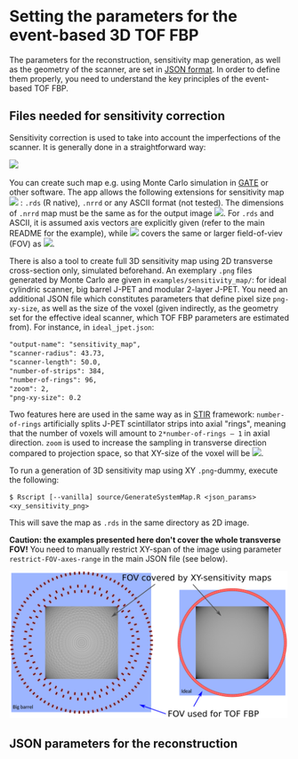 # Setting the parameters for the event-based 3D TOF FBP
The parameters for the reconstruction, sensitivity map generation, as well as the geometry of the scanner, are set in [JSON format](https://www.json.org/json-en.html). In order to define them properly, you need to understand the key principles of the event-based TOF FBP.

## Files needed for sensitivity correction
Sensitivity correction is used to take into account the imperfections of the scanner. It is generally done in a straightforward way:

<img src="https://latex.codecogs.com/svg.latex?
\mathrm{Img}_{corrected}=\mathrm{Img}_{ini}/\mathrm{Sens.map}."/>

You can create such map e.g. using Monte Carlo simulation in [GATE](http://www.opengatecollaboration.org/) or other software. The app allows the following extensions for sensitivity map <img src="https://latex.codecogs.com/svg.latex?\mathrm{Sens.map}"/> : ```.rds``` (R native), ```.nrrd``` or any ASCII format (not tested). The dimensions of ```.nrrd``` map must be the same as for the output image <img src="https://latex.codecogs.com/svg.latex?\mathrm{Img}_{ini}"/>. For ```.rds``` and ASCII, it is assumed axis vectors are explicitly given (refer to the main README for the example), while <img src="https://latex.codecogs.com/svg.latex?\mathrm{Sens.map}"/> covers the same or larger field-of-viev (FOV) as <img src="https://latex.codecogs.com/svg.latex?\mathrm{Img}_{ini}"/>.

There is also a tool to create full 3D sensitivity map using 2D transverse cross-section only, simulated beforehand. An exemplary ```.png``` files generated by Monte Carlo are given in ```examples/sensitivity_map/```: for ideal cylindric scanner, big barrel J-PET and modular 2-layer J-PET. You need an additional JSON file which constitutes parameters that define pixel size ```png-xy-size```, as well as the size of the voxel (given indirectly, as the geometry set for the effective ideal scanner, which TOF FBP parameters are estimated from). For instance, in ```ideal_jpet.json```:

```
"output-name": "sensitivity_map",
"scanner-radius": 43.73,
"scanner-length": 50.0,
"number-of-strips": 384,
"number-of-rings": 96,
"zoom": 2,
"png-xy-size": 0.2
```
Two features here are used in the same way as in [STIR](http://stir.sourceforge.net/) framework: ```number-of-rings``` artificially splits J-PET scintillator strips into axial "rings", meaning that the number of voxels will amount to ```2*number-of-rings – 1``` in axial direction. ```zoom``` is used to increase the sampling in transverse direction compared to projection space, so that XY-size of the voxel will be <img src="https://latex.codecogs.com/svg.latex?\Delta xy = \pi R/(N_{strips}\cdot \mathrm{zoom})"/>.

To run a generation of 3D sensitivity map using XY ```.png```-dummy, execute the following:
```
$ Rscript [--vanilla] source/GenerateSystemMap.R <json_params> <xy_sensitivity_png>
```
This will save the map as ```.rds``` in the same directory as 2D image.

**Caution: the examples presented here don't cover the whole transverse FOV!** You need to manually restrict XY-span of the image using parameter ```restrict-FOV-axes-range``` in the main JSON file (see below).

<img src="https://github.com/rshopa/event-based-tof-fbp/blob/master/examples/images/FOV_sizes.png" width="500">

## JSON parameters for the reconstruction
